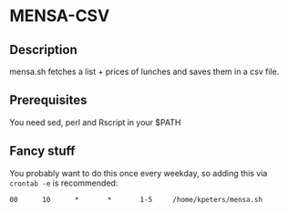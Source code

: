 # MENSA-CSV

## Description
mensa.sh fetches a list + prices of lunches and saves them in a csv file.

## Prerequisites
You need sed, perl and Rscript in your $PATH

## Fancy stuff
You probably want to do this once every weekday, so adding this via `crontab -e` is recommended:

```00      10      *       *       1-5     /home/kpeters/mensa.sh```

